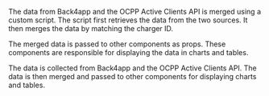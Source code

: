 The data from Back4app and the OCPP Active Clients API is merged using a custom script. The script first retrieves the data from the two sources. It then merges the data by matching the charger ID.

The merged data is passed to other components as props. These components are responsible for displaying the data in charts and tables.

The data is collected from Back4app and the OCPP Active Clients API. The data is then merged and passed to other components for displaying charts and tables.
